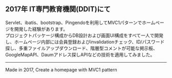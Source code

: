 ## 2017年 IT専門教育機関(DDIT)にて
Servlet、ibatis、bootstrap、Pingendoを利用してMVC1パターンでホームページを開発した経験があります。  
プロジェクトパッケージ構成からDB設計および画面UI構成をすべて一人で開発し、ホームページ内部には会員登録およびinvalidationチェック、ID/パスワード探し、多重ファイルアップダウンロード、階層型コメントが可能な掲示板、GoogleMapAPI、Daumアドレス探しAPIなどの技術を適用してみました。
<hr/>
Made in 2017, Create a homepage with MVC1 pattern
